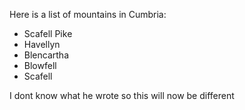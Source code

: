 Here is a list of mountains in Cumbria:

* Scafell Pike
* Havellyn
* Blencartha
* Blowfell
* Scafell

I dont know what he wrote so this will now be different

